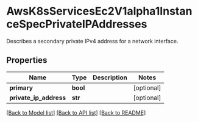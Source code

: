 # AwsK8sServicesEc2V1alpha1InstanceSpecPrivateIPAddresses

Describes a secondary private IPv4 address for a network interface.
## Properties
Name | Type | Description | Notes
------------ | ------------- | ------------- | -------------
**primary** | **bool** |  | [optional] 
**private_ip_address** | **str** |  | [optional] 

[[Back to Model list]](../README.md#documentation-for-models) [[Back to API list]](../README.md#documentation-for-api-endpoints) [[Back to README]](../README.md)


